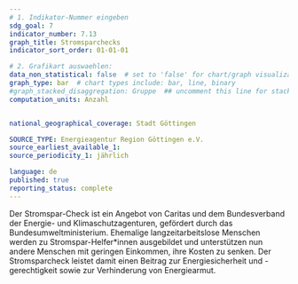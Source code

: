 ```yaml
---
# 1. Indikator-Nummer eingeben 
sdg_goal: 7
indicator_number: 7.13
graph_title: Stromsparchecks
indicator_sort_order: 01-01-01

# 2. Grafikart auswaehlen: 
data_non_statistical: false  # set to 'false' for chart/graph visualization 
graph_type: bar  # chart types include: bar, line, binary 
#graph_stacked_disaggregation: Gruppe  ## uncomment this line for stacked bars. eplace 'Geschlecht' with the field of aggregation. 
computation_units: Anzahl


national_geographical_coverage: Stadt Göttingen

SOURCE_TYPE: Energieagentur Region Göttingen e.V. 
source_earliest_available_1: 
source_periodicity_1: jährlich

language: de   
published: true 
reporting_status: complete
---
```

Der Stromspar-Check ist ein Angebot von Caritas und dem Bundesverband der Energie- und Klimaschutzagenturen, gefördert durch das Bundesumweltministerium. Ehemalige langzeitarbeitslose Menschen werden zu Stromspar-Helfer*innen ausgebildet und unterstützen nun andere Menschen mit geringen Einkommen, ihre Kosten zu senken. Der Stromsparcheck leistet damit einen Beitrag zur Energiesicherheit und -gerechtigkeit sowie zur Verhinderung von Energiearmut.  
